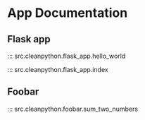 # App Documentation

## Flask app

::: src.cleanpython.flask_app.hello_world

::: src.cleanpython.flask_app.index

## Foobar

::: src.cleanpython.foobar.sum_two_numbers
